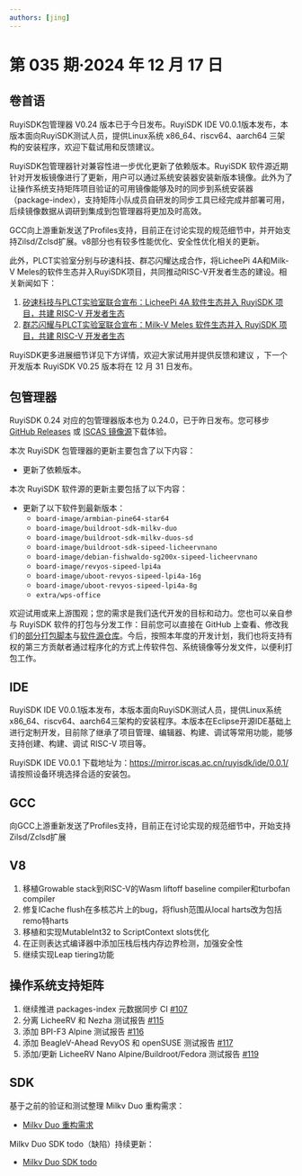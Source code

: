 ```yaml
---
authors: [jing]
---
```

# 第 035 期·2024 年 12 月 17 日

## 卷首语
RuyiSDK包管理器 V0.24 版本已于今日发布。RuyiSDK IDE V0.0.1版本发布，本版本面向RuyiSDK测试人员，提供Linux系统 x86_64、riscv64、aarch64 三架构的安装程序，欢迎下载试用和反馈建议。

RuyiSDK包管理器针对兼容性进一步优化更新了依赖版本。RuyiSDK 软件源近期针对开发板镜像进行了更新，用户可以通过系统安装器安装新版本镜像。此外为了让操作系统支持矩阵项目验证的可用镜像能够及时的同步到系统安装器（package-index），支持矩阵小队成员自研发的同步工具已经完成并部署可用，后续镜像数据从调研到集成到包管理器将更加及时高效。

GCC向上游重新发送了Profiles支持，目前正在讨论实现的规范细节中，并开始支持Zilsd/Zclsd扩展。v8部分也有较多性能优化、安全性优化相关的更新。

此外，PLCT实验室分别与矽速科技、群芯闪耀达成合作，将LicheePi 4A和Milk-V Meles的软件生态并入RuyiSDK项目，共同推动RISC-V开发者生态的建设。相关新闻如下：
1. [矽速科技与PLCT实验室联合宣布：LicheePi 4A 软件生态并入 RuyiSDK 项目，共建 RISC-V 开发者生态](https://mp.weixin.qq.com/s/gp5dxM_OqZLE6hGa1djc3A)
2. [群芯闪耀与PLCT实验室联合宣布：Milk-V Meles 软件生态并入 RuyiSDK 项目，共建 RISC-V 开发者生态](https://mp.weixin.qq.com/s/mun-iFtxs8Mozh6Jn5KD7Q)


RuyiSDK更多进展细节详见下方详情，欢迎大家试用并提供反馈和建议 ，下一个开发版本 RuyiSDK V0.25 版本将在 12 月 31 日发布。

## 包管理器

RuyiSDK 0.24 对应的包管理器版本也为 0.24.0，已于昨日发布。您可移步
[GitHub Releases][ruyi-0.24.0-gh] 或 [ISCAS 镜像源][ruyi-0.24.0-iscas]下载体验。

[ruyi-0.24.0-gh]: https://github.com/ruyisdk/ruyi/releases/tag/0.24.0
[ruyi-0.24.0-iscas]: https://mirror.iscas.ac.cn/ruyisdk/ruyi/releases/0.24.0/

本次 RuyiSDK 包管理器的更新主要包含了以下内容：

* 更新了依赖版本。

本次 RuyiSDK 软件源的更新主要包括了以下内容：

* 更新了以下软件到最新版本：
    * `board-image/armbian-pine64-star64`
    * `board-image/buildroot-sdk-milkv-duo`
    * `board-image/buildroot-sdk-milkv-duos-sd`
    * `board-image/buildroot-sdk-sipeed-licheervnano`
    * `board-image/debian-fishwaldo-sg200x-sipeed-licheervnano`
    * `board-image/revyos-sipeed-lpi4a`
    * `board-image/uboot-revyos-sipeed-lpi4a-16g`
    * `board-image/uboot-revyos-sipeed-lpi4a-8g`
    * `extra/wps-office`

欢迎试用或来上游围观；您的需求是我们迭代开发的目标和动力。您也可以亲自参与
RuyiSDK 软件的打包与分发工作：目前您可以直接在 GitHub 上查看、修改我们的[部分打包脚本](https://github.com/ruyisdk/ruyici)与[软件源仓库](https://github.com/ruyisdk/packages-index)。今后，按照本年度的开发计划，我们也将支持有权的第三方贡献者通过程序化的方式上传软件包、系统镜像等分发文件，以便利打包工作。

## IDE
RuyiSDK IDE V0.0.1版本发布，本版本面向RuyiSDK测试人员，提供Linux系统 x86_64、riscv64、aarch64三架构的安装程序。本版本在Eclipse开源IDE基础上进行定制开发，目前除了继承了项目管理、编辑器、构建、调试等常用功能，能够支持创建、构建、调试 RISC-V 项目等。

RuyiSDK IDE V0.0.1 下载地址为：https://mirror.iscas.ac.cn/ruyisdk/ide/0.0.1/  请按照设备环境选择合适的安装包。

## GCC
向GCC上游重新发送了Profiles支持，目前正在讨论实现的规范细节中，开始支持Zilsd/Zclsd扩展

## V8
1. 移植Growable stack到RISC-V的Wasm liftoff baseline compiler和turbofan compiler
2. 修复ICache flush在多核芯片上的bug，将flush范围从local harts改为包括remo特harts
3. 移植和实现MutableInt32 to ScriptContext slots优化
4. 在正则表达式编译器中添加压栈后栈内存边界检测，加强安全性
5. 继续实现Leap tiering功能

## 操作系统支持矩阵
1. 继续推进 packages-index 元数据同步 CI [#107](https://github.com/ruyisdk/support-matrix/pull/107)
2. 分离 LicheeRV 和 Nezha 测试报告 [#115](https://github.com/ruyisdk/support-matrix/pull/115)
3. 添加 BPI-F3 Alpine 测试报告 [#116](https://github.com/ruyisdk/support-matrix/pull/116)
4. 添加 BeagleV-Ahead RevyOS 和 openSUSE 测试报告 [#117](https://github.com/ruyisdk/support-matrix/pull/117)
5. 添加/更新 LicheeRV Nano Alpine/Buildroot/Fedora 测试报告 [#119](https://github.com/ruyisdk/support-matrix/pull/119)

## SDK

基于之前的验证和测试整理 Milkv Duo 重构需求：

- [Milkv Duo 重构需求](https://gitee.com/yunxiangluo/milkv-duo/blob/master/%E9%87%8D%E6%9E%84%E9%9C%80%E6%B1%82.md)

Milkv Duo SDK todo（缺陷）持续更新：

- [Milkv Duo SDK todo](https://gitee.com/yunxiangluo/milkv-duo/blob/master/todo.md)
